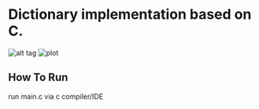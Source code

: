 # Dictionary implementation based on C.
![alt tag](https://github.com/orel1212/MyWorks/blob/main/C/Dictionary/%E2%80%8F%E2%80%8Fintro.PNG)
![plot](https://github.com/orel1212/MyWorks/blob/main/C/Dictionary/%E2%80%8F%E2%80%8Fsearch.PNG)
## How To Run
run main.c via c compiler/IDE
 
